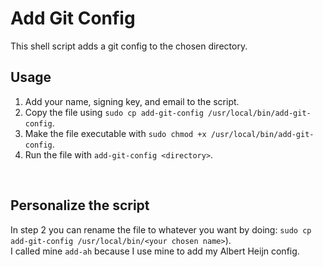 # Add Git Config

This shell script adds a git config to the chosen directory.

## Usage
1. Add your name, signing key, and email to the script.
2. Copy the file using ```sudo cp add-git-config /usr/local/bin/add-git-config```.
3. Make the file executable with ```sudo chmod +x /usr/local/bin/add-git-config```.
4. Run the file with ```add-git-config <directory>```.

<br>

## Personalize the script
In step 2 you can rename the file to whatever you want by doing: ```sudo cp add-git-config /usr/local/bin/<your chosen name>```).<br>
I called mine ```add-ah``` because I use mine to add my Albert Heijn config.